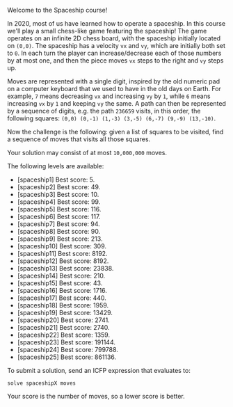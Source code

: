 Welcome to the Spaceship course!

In 2020, most of us have learned how to operate a spaceship.
In this course we'll play a small chess-like game featuring the spaceship!
The game operates on an infinite 2D chess board, with the spaceship initially located on `(0,0)`.
The spaceship has a velocity `vx` and `vy`, which are initially both set to `0`.
In each turn the player can increase/decrease each of those numbers by at most one,
and then the piece moves `vx` steps to the right and `vy` steps up.

Moves are represented with a single digit,
inspired by the old numeric pad on a computer keyboard that we used to have in the old days on Earth.
For example, `7` means decreasing `vx` and increasing `vy` by `1`,
while `6` means increasing `vx` by `1` and keeping `vy` the same.
A path can then be represented by a sequence of digits, e.g. the path `236659` visits, in this order,
the following squares: `(0,0) (0,-1) (1,-3) (3,-5) (6,-7) (9,-9) (13,-10)`.

Now the challenge is the following: given a list of squares to be visited,
find a sequence of moves that visits all those squares.

Your solution may consist of at most `10,000,000` moves.

The following levels are available:
* [spaceship1] Best score: 5.
* [spaceship2] Best score: 49.
* [spaceship3] Best score: 10.
* [spaceship4] Best score: 99.
* [spaceship5] Best score: 116.
* [spaceship6] Best score: 117.
* [spaceship7] Best score: 94.
* [spaceship8] Best score: 90.
* [spaceship9] Best score: 213.
* [spaceship10] Best score: 309.
* [spaceship11] Best score: 8192.
* [spaceship12] Best score: 8192.
* [spaceship13] Best score: 23838.
* [spaceship14] Best score: 210.
* [spaceship15] Best score: 43.
* [spaceship16] Best score: 1716.
* [spaceship17] Best score: 440.
* [spaceship18] Best score: 1959.
* [spaceship19] Best score: 13429.
* [spaceship20] Best score: 2741.
* [spaceship21] Best score: 2740.
* [spaceship22] Best score: 1359.
* [spaceship23] Best score: 191144.
* [spaceship24] Best score: 799788.
* [spaceship25] Best score: 861136.

To submit a solution, send an ICFP expression that evaluates to:

```
solve spaceshipX moves
```

Your score is the number of moves, so a lower score is better.
